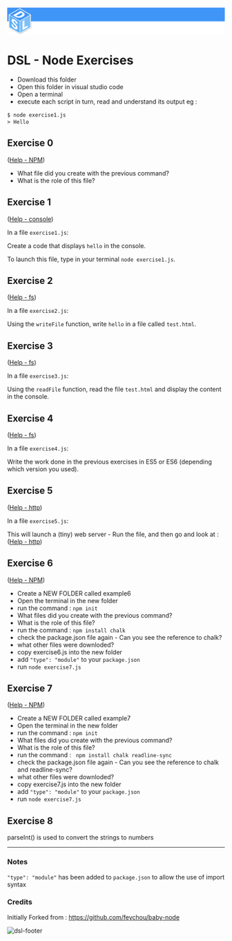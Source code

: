 ![dsl-header](dsl-header.png)

# DSL - Node Exercises 

* Download this folder
* Open this folder in visual studio code
* Open a terminal
* execute each script in turn, read and understand its output eg : 

```
$ node exercise1.js
> Hello
```


## Exercise 0 
([Help - NPM](https://nodesource.com/blog/an-absolute-beginners-guide-to-using-npm/))

* What file did you create with the previous command?
* What is the role of this file?

## Exercise 1 
([Help - console](https://nodejs.org/api/console.html))

In a file `exercise1.js`:

Create a code that displays `hello` in the console.

To launch this file, type in your terminal `node exercise1.js`.


## Exercise 2 
([Help - fs](https://nodejs.org/api/fs.html))

In a file `exercise2.js`:

Using the `writeFile` function, write `hello` in a file called `test.html`.


## Exercise 3 
([Help - fs](https://nodejs.org/api/fs.html))

In a file `exercise3.js`:

Using the `readFile` function, read the file `test.html` and display the content in the console.


## Exercise 4 
([Help - fs](https://nodejs.org/api/fs.html))

In a file `exercise4.js`:

Write the work done in the previous exercises in ES5 or ES6 (depending which version you used).


## Exercise 5 
([Help - http](https://nodejs.org/api/http.html))

In a file `exercise5.js`:

This will launch a (tiny) web server - Run the file, and then go and look at : ([Help - http](https://127.0.0.1:3000))


## Exercise 6
([Help - NPM](https://nodesource.com/blog/an-absolute-beginners-guide-to-using-npm/))
* Create a NEW FOLDER called example6
* Open the terminal in the new folder
* run the command : 
``` npm init ```
* What files did you create with the previous command?
* What is the role of this file?
* run the command : 
``` npm install chalk ```
* check the package.json file again - Can you see the reference to chalk?
* what other files were downloded?
* copy exercise6.js into the new folder
* add ``` "type": "module" ``` to your ```package.json```
* run ``` node exercise7.js ```

## Exercise 7
([Help - NPM](https://nodesource.com/blog/an-absolute-beginners-guide-to-using-npm/))
* Create a NEW FOLDER called example7
* Open the terminal in the new folder
* run the command : 
``` npm init ```
* What files did you create with the previous command?
* What is the role of this file?
* run the command : 
``` npm install chalk readline-sync```
* check the package.json file again - Can you see the reference to chalk and readline-sync?
* what other files were downloded?
* copy exercise7.js into the new folder
* add ``` "type": "module" ``` to your ```package.json```
* run ``` node exercise7.js ```

## Exercise 8
parseInt() is used to convert the strings to numbers

---

### Notes

``` "type": "module" ``` has been added to ```package.json``` to allow the use of import syntax

### Credits
Initially Forked from  : https://github.com/feychou/baby-node



![dsl-footer](dsl-footer.png)